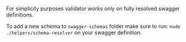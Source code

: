 For simplicity purposes validator works only on fully resolved swagger definitions.

To add a new schema to `swagger-schemas` folder make sure to run: `node ./helpers/schema-resolver`
on your swagger definition.
